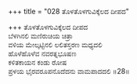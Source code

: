 +++
title = "028 ತೊಳತೊಳಗುವಿಕ್ಕೆಲದ ದೀಪದ"

+++
ತೊಳತೊಳಗುವಿಕ್ಕೆಲದ ದೀಪದ  
ಬೆಳಗಿನಲಿ ಮಣಿರುಚಿಯ ಚಿತ್ರಾ  
ವಳಿಯ ಮೇಲ್ಕಟ್ಟಿನಲಿ ಲಲಿತಸ್ತರಣ ಮಧ್ಯದಲಿ  
ಹೊಳೆಹೊಳೆವ ನವರತ್ನಭೂಷಣ  
ಕಳಿತಕಾಯನ ಕಂಡು ರೋಷ  
ಪ್ರಳಯ ಭೈರವರೂಪನೊದೆದನು ವಾಮಪಾದದಲಿ      ॥28॥